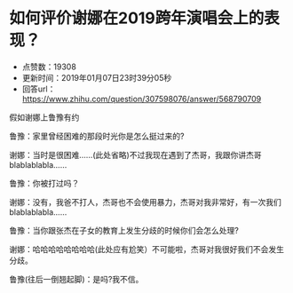 # 如何评价谢娜在2019跨年演唱会上的表现？
- 点赞数：19308
- 更新时间：2019年01月07日23时39分05秒
- 回答url：https://www.zhihu.com/question/307598076/answer/568790709
<body>
 <p data-pid="bqOsbWSl">假如谢娜上鲁豫有约</p>
 <p data-pid="UZ53ut9x">鲁豫：家里曾经困难的那段时光你是怎么挺过来的?</p>
 <p data-pid="lEu6YhHJ">谢娜：当时是很困难……(此处省略)不过我现在遇到了杰哥，我跟你讲杰哥blablablabla……</p>
 <p data-pid="Q2XXi0s9">鲁豫：你被打过吗？</p>
 <p data-pid="9s6x9cj4">谢娜：没有，我爸不打人，杰哥也不会使用暴力，杰哥对我非常好，有一次我们blablablabla……</p>
 <p data-pid="vkT-4uFQ">鲁豫：当你跟张杰在子女的教育上发生分歧的时候你们会怎么处理?</p>
 <p data-pid="WLVPCs2l">谢娜：哈哈哈哈哈哈哈哈(此处应有尬笑）不可能啦，杰哥对我很好我们不会发生分歧。</p>
 <p data-pid="Fsr7o3mq">鲁豫(往后一倒翘起脚)：是吗?我不信。</p>
</body>